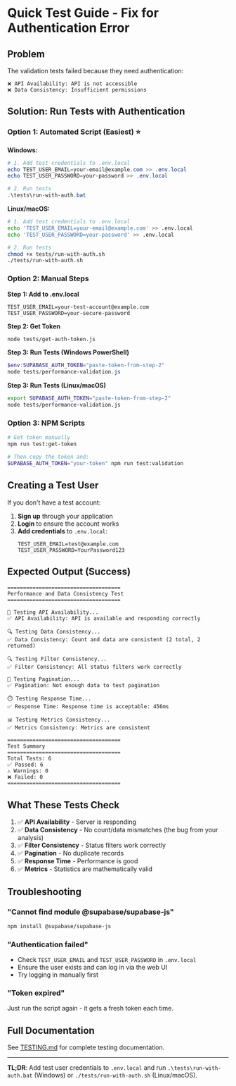 # Quick Test Guide - Fix for Authentication Error

## Problem
The validation tests failed because they need authentication:
```
❌ API Availability: API is not accessible
❌ Data Consistency: Insufficient permissions
```

## Solution: Run Tests with Authentication

### Option 1: Automated Script (Easiest) ⭐

**Windows:**
```powershell
# 1. Add test credentials to .env.local
echo TEST_USER_EMAIL=your-email@example.com >> .env.local
echo TEST_USER_PASSWORD=your-password >> .env.local

# 2. Run tests
.\tests\run-with-auth.bat
```

**Linux/macOS:**
```bash
# 1. Add test credentials to .env.local
echo 'TEST_USER_EMAIL=your-email@example.com' >> .env.local
echo 'TEST_USER_PASSWORD=your-password' >> .env.local

# 2. Run tests
chmod +x tests/run-with-auth.sh
./tests/run-with-auth.sh
```

### Option 2: Manual Steps

**Step 1: Add to .env.local**
```env
TEST_USER_EMAIL=your-test-account@example.com
TEST_USER_PASSWORD=your-secure-password
```

**Step 2: Get Token**
```bash
node tests/get-auth-token.js
```

**Step 3: Run Tests (Windows PowerShell)**
```powershell
$env:SUPABASE_AUTH_TOKEN="paste-token-from-step-2"
node tests/performance-validation.js
```

**Step 3: Run Tests (Linux/macOS)**
```bash
export SUPABASE_AUTH_TOKEN="paste-token-from-step-2"
node tests/performance-validation.js
```

### Option 3: NPM Scripts

```bash
# Get token manually
npm run test:get-token

# Then copy the token and:
SUPABASE_AUTH_TOKEN="your-token" npm run test:validation
```

## Creating a Test User

If you don't have a test account:

1. **Sign up** through your application
2. **Login** to ensure the account works
3. **Add credentials** to `.env.local`:
   ```env
   TEST_USER_EMAIL=test@example.com
   TEST_USER_PASSWORD=YourPassword123
   ```

## Expected Output (Success)

```
====================================
Performance and Data Consistency Test
====================================

📡 Testing API Availability...
✅ API Availability: API is available and responding correctly

🔍 Testing Data Consistency...
✅ Data Consistency: Count and data are consistent (2 total, 2 returned)

🔍 Testing Filter Consistency...
✅ Filter Consistency: All status filters work correctly

📄 Testing Pagination...
✅ Pagination: Not enough data to test pagination

⏱️ Testing Response Time...
✅ Response Time: Response time is acceptable: 456ms

📊 Testing Metrics Consistency...
✅ Metrics Consistency: Metrics are consistent

====================================
Test Summary
====================================
Total Tests: 6
✅ Passed: 6
⚠️ Warnings: 0
❌ Failed: 0
====================================
```

## What These Tests Check

1. ✅ **API Availability** - Server is responding
2. ✅ **Data Consistency** - No count/data mismatches (the bug from your analysis)
3. ✅ **Filter Consistency** - Status filters work correctly
4. ✅ **Pagination** - No duplicate records
5. ✅ **Response Time** - Performance is good
6. ✅ **Metrics** - Statistics are mathematically valid

## Troubleshooting

### "Cannot find module @supabase/supabase-js"
```bash
npm install @supabase/supabase-js
```

### "Authentication failed"
- Check `TEST_USER_EMAIL` and `TEST_USER_PASSWORD` in `.env.local`
- Ensure the user exists and can log in via the web UI
- Try logging in manually first

### "Token expired"
Just run the script again - it gets a fresh token each time.

## Full Documentation

See [TESTING.md](./TESTING.md) for complete testing documentation.

---

**TL;DR**: Add test user credentials to `.env.local` and run `.\tests\run-with-auth.bat` (Windows) or `./tests/run-with-auth.sh` (Linux/macOS).
